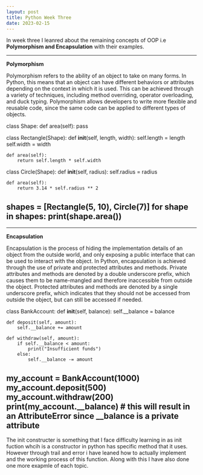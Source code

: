 ```yaml
---
layout: post
title: Python Week Three
date: 2023-02-15
---
```


In week three I leanred about the remaining concepts of OOP i.e **Polymorphism and Encapsulation** with their examples.

---
**Polymorphism**

Polymorphism refers to the ability of an object to take on many forms. In Python, this means that an object can have different behaviors or attributes depending on the context in which it is used. This can be achieved through a variety of techniques, including method overriding, operator overloading, and duck typing. Polymorphism allows developers to write more flexible and reusable code, since the same code can be applied to different types of objects.

class Shape:
    def area(self):
        pass

class Rectangle(Shape):
    def __init__(self, length, width):
        self.length = length
        self.width = width

    def area(self):
        return self.length * self.width

class Circle(Shape):
    def __init__(self, radius):
        self.radius = radius

    def area(self):
        return 3.14 * self.radius ** 2

shapes = [Rectangle(5, 10), Circle(7)]
for shape in shapes:
    print(shape.area())
---

---
**Encapsulation**

Encapsulation is the process of hiding the implementation details of an object from the outside world, and only exposing a public interface that can be used to interact with the object. In Python, encapsulation is achieved through the use of private and protected attributes and methods. Private attributes and methods are denoted by a double underscore prefix, which causes them to be name-mangled and therefore inaccessible from outside the object. Protected attributes and methods are denoted by a single underscore prefix, which indicates that they should not be accessed from outside the object, but can still be accessed if needed.

class BankAccount:
    def __init__(self, balance):
        self.__balance = balance

    def deposit(self, amount):
        self.__balance += amount

    def withdraw(self, amount):
        if self.__balance < amount:
            print("Insufficient funds")
        else:
            self.__balance -= amount

my_account = BankAccount(1000)
my_account.deposit(500)
my_account.withdraw(200)
print(my_account.__balance) # this will result in an AttributeError since __balance is a private attribute
---

The init constructer is something that I face difficulty learning in as init fuction whcih is a constructor in python has specific method that it uses. However through trail and error i have leaned how to actually implement and the working process of this function. Along with this I have also done one more exapmle of each topic.